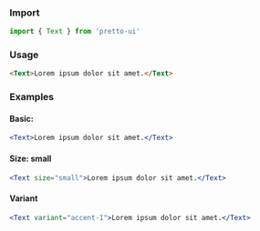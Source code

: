 ### Import
```js static
import { Text } from 'pretto-ui'
```

### Usage
```html
<Text>Lorem ipsum dolor sit amet.</Text>
```

### Examples
#### Basic:
```jsx
<Text>Lorem ipsum dolor sit amet.</Text>
```

#### Size: small
```jsx
<Text size="small">Lorem ipsum dolor sit amet.</Text>
```

#### Variant
```jsx
<Text variant="accent-1">Lorem ipsum dolor sit amet.</Text>
```
